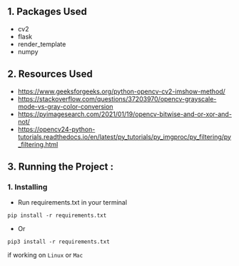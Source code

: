 ## 1. Packages Used
- cv2
- flask
- render_template
- numpy 

## 2. Resources Used

- https://www.geeksforgeeks.org/python-opencv-cv2-imshow-method/
- https://stackoverflow.com/questions/37203970/opencv-grayscale-mode-vs-gray-color-conversion
- https://pyimagesearch.com/2021/01/19/opencv-bitwise-and-or-xor-and-not/
- https://opencv24-python-tutorials.readthedocs.io/en/latest/py_tutorials/py_imgproc/py_filtering/py_filtering.html

## 3. Running the Project : 

### 1. Installing 

- Run requirements.txt in your terminal
```
pip install -r requirements.txt
```

- Or 

```
pip3 install -r requirements.txt
```

if working on `Linux` or `Mac`